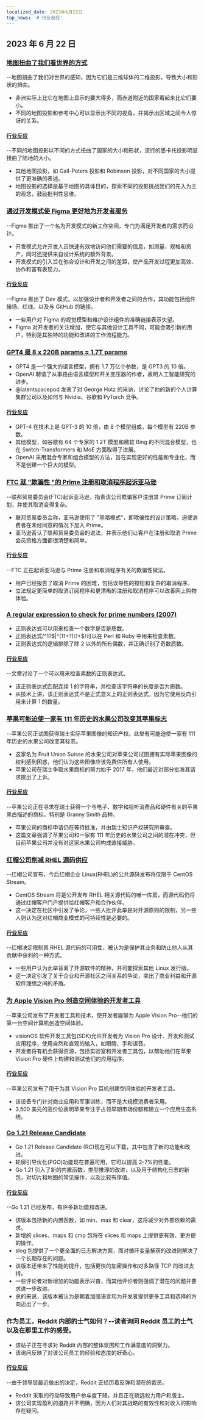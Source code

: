 ```yaml
---
localized_date: 2023年6月22日
top_news: '# 行业反应'
---
```


## 2023 年 6 月 22 日

### [地图扭曲了我们看世界的方式](https://unchartedterritories.tomaspueyo.com/p/maps-distort-how-we-see-the-world)

--地图扭曲了我们对世界的感知，因为它们是三维球体的二维投影，导致大小和形状的扭曲。

- 非洲实际上比它在地图上显示的要大得多，而赤道附近的国家看起来比它们要小。
- 不同的地图投影和参考中心可以显示出不同的视角，并揭示出区域之间令人惊讶的关系。

#### [行业反应](http://news.ycombinator.com/item?id=36421315)

--不同的地图投影以不同的方式扭曲了国家的大小和形状，流行的墨卡托投影明显扭曲了陆地的大小。

- 其他地图投影，如 Gall-Peters 投影和 Robinson 投影，对不同国家的大小提供了更准确的表述。
- 地图投影的选择是基于地图的具体目的，探索不同的投影挑战我们的先入为主的观念，鼓励批判性思维。

### [通过开发模式使 Figma 更好地为开发者服务](https://www.figma.com/blog/introducing-dev-mode/)

--Figma 推出了一个名为开发模式的新工作空间，专门为满足开发者的需求而设计。

- 开发模式允许开发人员快速有效地访问他们需要的信息，如测量、规格和资产，同时还提供来自设计系统的额外背景。
- 开发模式的引入旨在弥合设计和开发之间的差距，使产品开发过程更加高效、协作和富有表现力。

#### [行业反应](http://news.ycombinator.com/item?id=36420712)

--Figma 推出了 Dev 模式，以加强设计者和开发者之间的合作，其功能包括组件操场、红线、以及与 GitHub 的链接。

- 一些用户对 Figma 的视觉模型和维护设计组件的准确链接表示失望。
- Figma 对开发者的关注增加，使它与其他设计工具不同，可能会吸引新的用户，特别是其独特的功能和改进的工作流程能力。

### [GPT4 是 8 x 220B params = 1.7T params](https://twitter.com/swyx/status/1671272883379908608)

- GPT4 是一个强大的语言模型，拥有 1.7 万亿个参数，是 GPT3 的 10 倍。
- OpenAI 聘请了从事路由语言模型和开关变压器的作者，表明人工智能研究的进步。
- @latentspacepod 发表了对 George Hotz 的采访，讨论了他的新的个人计算集群公司以及如何与 Nvidia、谷歌和 PyTorch 竞争。

#### [行业反应](http://news.ycombinator.com/item?id=36413296)

- GPT-4 在技术上是 GPT-3 的 10 倍，由 8 个模型组成，每个模型有 220B 参数。
- 其他模型，如谷歌有 64 个专家的 1.2T 模型和微软 Bing 的不同混合模型，也在 Switch-Transformers 和 MoE 方面取得了进展。
- OpenAI 采用混合专家和组合模型的方法，旨在实现更好的性能和专业化，而不是创建一个巨大的模型。

### [FTC 就 "欺骗性 "的 Prime 注册和取消程序起诉亚马逊](https://www.cnbc.com/2023/06/21/ftc-sues-amazon-over-deceptive-prime-sign-up-and-cancellation-process.html)

--联邦贸易委员会(FTC)起诉亚马逊，指责该公司欺骗客户注册其 Prime 订阅计划，并使其取消变得复杂。

- 联邦贸易委员会称，亚马逊使用了 "黑暗模式"，即欺骗性的设计策略，迫使消费者在未经同意的情况下加入 Prime。
- 亚马逊否认了联邦贸易委员会的说法，并表示他们让客户在注册和取消 Prime 会员资格方面都很清楚和简单。

#### [行业反应](http://news.ycombinator.com/item?id=36418713)

--FTC 正在起诉亚马逊与 Prime 注册和取消程序有关的欺骗性做法。

- 用户已经报告了取消 Prime 的困难，包括误导性的按钮和复杂的取消程序。
- 立法规定更简单的取消订阅程序和更清晰的注册和取消程序可以改善网上购物体验。

### [A regular expression to check for prime numbers (2007)](https://www.noulakaz.net/2007/03/18/a-regular-expression-to-check-for-prime-numbers/)

- 正则表达式可以用来检查一个数字是否是质数。
- 正则表达式/^1?$|^(11+?)\1+$/可以在 Perl 和 Ruby 中用来检查素数。
- 正则表达式的逻辑排除了除 2 以外的所有偶数，并正确识别了奇数质数。

#### [行业反应](http://news.ycombinator.com/item?id=36413260)

--文章讨论了一个可以用来检查素数的正则表达式。

- 该正则表达式匹配连续 1 的字符串，并检查该字符串的长度是否为质数。
- 从技术上讲，该正则表达式不是正式意义上的正则表达式，因为它使用反向引用来计算 1 的数量。

### [苹果可能迫使一家有 111 年历史的水果公司改变其苹果标志](https://www.androidauthority.com/apple-swiss-fruit-company-change-logo-3336622/)

--苹果公司正试图获得瑞士实际苹果图像的知识产权。此举有可能迫使一家有 111 年历史的水果公司改变其标志。

- 这家名为 Fruit Union Suisse 的水果公司对苹果公司试图拥有实际苹果图像的权利感到困惑，他们认为这些图像应该免费供所有人使用。
- 苹果公司在瑞士争取水果商标的努力始于 2017 年，他们最近对部分批准其请求提出了上诉。

#### [行业反应](http://news.ycombinator.com/item?id=36416131)

--苹果公司正在寻求在瑞士获得一个与电子、数字和视听消费品和硬件有关的苹果黑白描述的商标，特别是 Granny Smith 品种。

- 苹果公司的商标申请仍在等待批准，并由瑞士知识产权研究所审查。
- 这篇文章强调了苹果公司和一家有 111 年历史的水果公司之间的潜在冲突，但目前苹果公司并没有对这家水果公司构成直接威胁。

### [红帽公司削减 RHEL 源码供应](https://lwn.net/Articles/935592/)

--红帽公司宣布，今后红帽企业 Linux(RHEL)的公共源码发布将仅限于 CentOS Stream。

- CentOS Stream 将是公开发布 RHEL 相关源代码的唯一库房，而源代码仍将通过红帽客户门户提供给红帽客户和合作伙伴。
- 这一决定在社区中引发了争论，一些人批评此举是对开源原则的限制，另一些人则认为这对红帽商业模式的可持续性是必要的。

#### [行业反应](http://news.ycombinator.com/item?id=36420259)

--红帽决定限制其 RHEL 源代码的可用性，被认为是保护其业务和防止他人从其贡献中获利的一种方式。

- 一些用户认为此举背离了开源软件的精神，并可能探索其他 Linux 发行版。
- 这一决定引发了关于企业和开源社区之间关系的争论，突出了商业利益和开源软件理想之间的矛盾。

### [为 Apple Vision Pro 创造空间体验的开发者工具](https://www.apple.com/newsroom/2023/06/developer-tools-to-create-spatial-experiences-for-apple-vision-pro-now-available/)

--苹果公司发布了开发者工具和技术，使开发者能够为 Apple Vision Pro--他们的第一台空间计算机创造空间体验。

- visionOS 软件开发工具包(SDK)允许开发者为 Vision Pro 设计、开发和测试应用程序，使用自然和直观的输入，如眼睛、手和语音。
- 开发者将有机会获得资源，包括实验室和开发者工具包，以帮助他们在苹果 Vision Pro 硬件上构建和测试他们的应用程序。

#### [行业反应](http://news.ycombinator.com/item?id=36423648)

--苹果公司发布了用于为其 Vision Pro 耳机创建空间体验的开发者工具。

- 该设备专门针对商业应用和军事训练，而不是大规模消费者采用。
- 3,500 美元的高价位表明苹果专注于占领早期市场份额和建立一个应用生态系统。

### [Go 1.21 Release Candidate](https://go.dev/blog/go1.21rc)

- Go 1.21 Release Candidate (RC)现在可以下载，其中包含了新的功能和改进。
- 轮廓引导优化(PGO)功能现在普遍可用，它可以提高 2-7%的性能。
- Go 1.21 引入了新的内置函数，类型推理的改进，以及用于结构化日志的新包，对切片和地图的常见操作，以及比较有序值。

#### [行业反应](http://news.ycombinator.com/item?id=36423622)

--Go 1.21 已经发布，有许多新功能和改进。

- 该版本包括新的内置函数，如 min、max 和 clear，这将减少对外部依赖的需求。
- 新增的 slices、maps 和 cmp 包将在 slices 和 maps 上提供更有效、更方便的操作。
- slog 包提供了一个更全面的日志解决方案，而对循环变量捕获的改进则解决了一个长期存在的问题。
- 该版本还带来了性能的提升，包括更快的加密操作和对多路径 TCP 的改进支持。
- 一些评论者对新增加的功能表示兴奋，而其他评论者则强调了潜在的问题并要求进一步改进。
- 总的来说，该版本被认为是朝着加强语言和为开发者提供更多工具和选择的方向迈出了一步。

### 作为员工，Reddit 内部的士气如何？--读者询问 Reddit 员工的士气以及在那里工作的感受。

- 该帖子正在寻求对 Reddit 内部的整体氛围和工作满意度的洞察力。
- 该询问反映了对该公司员工的经验和态度的好奇心。

#### [行业反应](http://news.ycombinator.com/item?id=36421483)

--由于领导层最近做出的决定，Reddit 正经历着反弹和潜在的裁员。

- Reddit 采取的行动导致用户参与度下降，并且正在疏远权力用户和版主。
- 该公司实现盈利的道路并不明确，因为人们对其战略的有效性和对收入的影响存在疑问。


